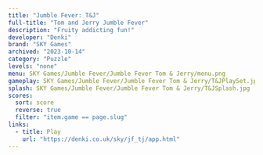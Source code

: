 ```yaml
---
title: "Jumble Fever: T&J"
full-title: "Tom and Jerry Jumble Fever"
description: "Fruity addicting fun!"
developer: "Denki"
brand: "SKY Games"
archived: "2023-10-14"
category: "Puzzle"
levels: "none"
menu: SKY Games/Jumble Fever/Jumble Fever Tom & Jerry/menu.png
gameplay: SKY Games/Jumble Fever/Jumble Fever Tom & Jerry/T&JPlaySet.jpg
splash: SKY Games/Jumble Fever/Jumble Fever Tom & Jerry/T&JSplash.jpg
scores:
  sort: score
  reverse: true
  filter: "item.game == page.slug"
links:
  - title: Play
    url: "https://denki.co.uk/sky/jf_tj/app.html"
---
```

